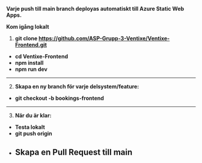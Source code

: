 





**Varje push till main branch deployas automatiskt till Azure Static Web Apps.**

**Kom igång lokalt**
1. ****git clone https://github.com/ASP-Grupp-3-Ventixe/Ventixe-Frontend.git****
- ****cd Ventixe-Frontend****
- ****npm install****
- ****npm run dev****
-------------------------------------------------------------------------------------------
2. **Skapa en ny branch för varje delsystem/feature:**
- **git checkout -b bookings-frontend**
-------------------------------------------------------------------------------------------
3. **När du är klar:**
- **Testa lokalt**
- **git push origin <din-branch>**
- **Skapa en Pull Request till main**
  -------------------------------------------------------------------------------------------

